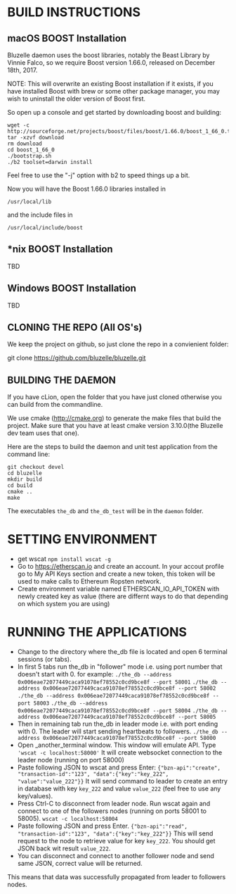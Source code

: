BUILD INSTRUCTIONS
==================

macOS BOOST Installation 
-
Bluzelle daemon uses the boost libraries, notably the Beast Library by Vinnie Falco, so we require Boost version 1.66.0, 
released on December 18th, 2017.    

NOTE: This will overwrite an existing Boost installation if it exists, if you have installed Boost with 
brew or some other package manager, you may wish to uninstall the older version of Boost first.

So open up a console and get started by downloading boost and building:
```
wget -c http://sourceforge.net/projects/boost/files/boost/1.66.0/boost_1_66_0.tar.bz2/download
tar -xzvf download
rm download
cd boost_1_66_0
./bootstrap.sh 
./b2 toolset=darwin install
```

Feel free to use the "-j" option with b2 to speed things up a bit. 

Now you will have the Boost 1.66.0 libraries installed in 

```/usr/local/lib```

and the include files in 

```/usr/local/include/boost```


*nix BOOST Installation
-
TBD



Windows BOOST Installation
-
TBD

CLONING THE REPO (All OS's)
-
We keep the project on github, so just clone the repo in a convienient folder:

git clone https://github.com/bluzelle/bluzelle.git

BUILDING THE DAEMON
-
If you have cLion, open the folder that you have just cloned otherwise you can build from the commandline. 

We use cmake (http://cmake.org) to generate the make files that build the project. Make sure that you have at least cmake 
version 3.10.0(the Bluzelle dev team uses that one).

Here are the steps to build the daemon and unit test application from the command line:

```
git checkout devel
cd bluzelle
mkdir build
cd build
cmake ..
make
````

The executables ```the_db``` and ```the_db_test```  will be in the `daemon` folder.


SETTING ENVIRONMENT
=
- get wscat ```npm install wscat -g```
- Go to https://etherscan.io and create an account. In your accout profile go to My API Keys section and create a new token, this token will be used to make calls to Ethereum Ropsten network. 
- Create environment variable named ETHERSCAN_IO_API_TOKEN with newly created key as value (there are differnt ways to do that depending on which system you are using)

RUNNING THE APPLICATIONS
=
- Change to the directory where the_db file is located and open 6 terminal sessions (or tabs).
- In first 5 tabs run the_db in "follower" mode i.e. using port number that doesn't start with 0. for example:
```./the_db --address 0x006eae72077449caca91078ef78552c0cd9bce8f --port 58001```
```./the_db --address 0x006eae72077449caca91078ef78552c0cd9bce8f --port 58002```
```./the_db --address 0x006eae72077449caca91078ef78552c0cd9bce8f --port 58003```
```./the_db --address 0x006eae72077449caca91078ef78552c0cd9bce8f --port 58004```
```./the_db --address 0x006eae72077449caca91078ef78552c0cd9bce8f --port 58005```
- Then in remaining tab run the_db in leader mode i.e. with port ending with 0. The leader will start sending heartbeats to followers.
```./the_db --address 0x006eae72077449caca91078ef78552c0cd9bce8f --port 58000```
- Open _another_terminal window. This window will emulate API. Type 
```'wscat -c localhost:58000'```
It will create websocket connection to the leader node (running on port 58000)
- Paste following JSON to wscat and press Enter:
```{"bzn-api":"create", "transaction-id":"123", "data":{"key":"key_222", "value":"value_222"}}```
It will send command to leader to create an entry in database with key ```key_222``` and value ```value_222``` (feel free to use any key/values).
- Press Ctrl-C to disconnect from leader node.
Run wscat again and connect to one of the followers nodes (running on ports 58001 to 58005).
```wscat -c localhost:58004```
- Paste following JSON and press Enter.
```{"bzn-api":"read", "transaction-id":"123", "data":{"key":"key_222"}}```
This will send request to the node to retrieve value for key ```key_222```. You should get JSON back wit result ```value_222```.
- You can disconnect and connect to another follower node and send same JSON, correct value will be returned.

This means that data was successfully propagated from leader to followers nodes.

